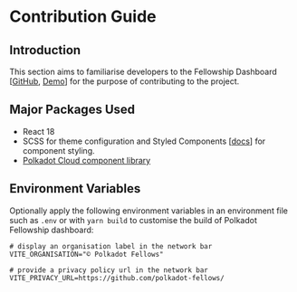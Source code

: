 # Contribution Guide

## Introduction

This section aims to familiarise developers to the Fellowship Dashboard [[GitHub](https://github.com/polkadot-fellows/dashboard), [Demo](https://polkadot-fellows.github.io/dashboard)] for the purpose of contributing to the project.

## Major Packages Used

- React 18
- SCSS for theme configuration and Styled Components [[docs](https://styled-components.com/docs)] for component styling.
- [Polkadot Cloud component library](https://github.com/polkadot-cloud)

## Environment Variables

Optionally apply the following environment variables in an environment file such as `.env` or with `yarn build` to customise the build of Polkadot Fellowship dashboard:

```
# display an organisation label in the network bar
VITE_ORGANISATION="© Polkadot Fellows"

# provide a privacy policy url in the network bar
VITE_PRIVACY_URL=https://github.com/polkadot-fellows/
```
